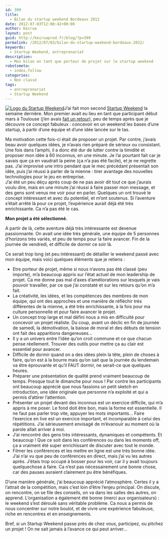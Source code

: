 ```yaml
---
id: 399
title:
  - Bilan du startup weekend Bordeaux 2012
date: 2012-07-03T12:08:42+00:00
author: Keirua
layout: post
guid: http://keiruaprod.fr/blog/?p=399
permalink: /2012/07/03/bilan-du-startup-weekend-bordeaux-2012/
keywords:
  - Startup Weekend, entreprenariat
description:
  - Mon bilan en tant que porteur de projet sur le startup weekend
robotsmeta:
  - index,follow
categories:
  - Non classé
tags:
  - entreprenariat
  - Startup Weekend
---
```

[<img class="alignright size-full wp-image-325"  src="http://keiruaprod.fr/blog/wp-content/uploads/2012/03/startupweekend.png" alt="Logo du Startup Weekend" />](http://www.StartupWeekend.org)J&rsquo;ai fait mon second [Startup Weekend](http://www.StartupWeekend.org) la semaine dernière. Mon premier avait eu lieu en tant que participant début mars à Toulouse (j&rsquo;en avais [fait un retour](http://keiruaprod.fr/blog/2012/03/09/retours-sur-le-startup-weekend-toulouse-2012/ "Bilan du Startup weekend Toulouse")), peu de temps après que je découvre ce concept fabuleux : concevoir en un weekend les bases d&rsquo;une startup, à partir d&rsquo;une équipe et d&rsquo;une idée lancée sur le tas. 

Ma motivation cette fois-ci était de proposer un projet. Par contre, j&rsquo;avais beau avoir quelques idées, je n&rsquo;avais rien préparé de sérieux ou consistant. Une fois dans l&rsquo;amphi, il a donc été dur de lutter contre la timidité et proposer mon idée à 60 inconnus, en une minute. Je l&rsquo;ai pourtant fait car je savais que ça en vaudrait la peine (ça n&rsquo;a pas été facile), et je ne regrette pas. J&rsquo;ai improvisé une intro pendant que le mec précédant présentait son idée, puis j&rsquo;ai réussi à parler de la mienne : tirer avantage des nouvelles technologies pour le jeu en entreprise.  
J&rsquo;ai été un peu déçu après coup de ne pas avoir dit tout ce que j&rsquo;aurais voulu dire, mais en une minute j&rsquo;ai réussi à faire passer mon message, et des gens sont venus me voir pour en parler. Quelques un ont trouvé le concept intéressant et avec du potentiel, et m&rsquo;ont soutenus. Si l&rsquo;aventure s&rsquo;était arrêté là pour ce projet, l&rsquo;expérience aurait déjà été très enrichissante. Ca n&rsquo;a pas été le cas.

**Mon projet a été sélectionné.**  
<!--more-->

A partir de là, cette aventure déjà très intéressante est devenue passionnante. On avait une idée très générale, une équipe de 5 personnes d&rsquo;horizons très variés, et peu de temps pour la faire avancer. Fin de la journée de vendredi, et difficile de dormir ce soir là.

Ce serait trop long (et peu intéressant) de détailler le weekend passé avec mon équipe, mais voici quelques éléments que je retiens :

  * Etre porteur de projet, même si nous n&rsquo;avons pas été classé (peu importe), m&rsquo;a beaucoup appris sur l&rsquo;état actuel de mon leadership de projet. Ca me donne pas mal d&rsquo;axes d&rsquo;améliorations sur lesquels je vais pouvoir travailler, par ce que j&rsquo;ai constaté et sur les retours qu&rsquo;on m&rsquo;a fait.
  * La créativité, les idées, et les compétences des membres de mon équipe, qui ont des approches et une manière de réfléchir très différentes de la mienne, a été très enrichissante, à la fois pour ma culture personnelle et pour faire avancer le projet.
  * Un concept trop large et mal défini nous a mis en difficulté pour concevoir un projet réaliste. Du coup, avant un déclic en fin de journée de samedi, la démotivation, la baisse de moral et des débuts de tension ont fait des apparitions dangereuses&#8230;
  * Il y a un univers entre l&rsquo;idée qu&rsquo;on croit commune et ce que chacun pense réellement. Trouver des outils pour mettre ça au clair est essentiel pour avancer.
  * Difficile de dormir quand on a des idées plein la tête, plein de choses à faire, qu&rsquo;on est à la bourre mais qu&rsquo;on sait que la journée du lendemain va être éprouvante et qu&rsquo;il FAUT dormir, ne serait-ce que quelques heures.
  * Préparer une présentation de qualité prend vraiment beaucoup de temps. Presque tout le dimanche pour nous ! Par contre les participants ont beaucoup apprécié que nous fassions un petit sketch en introduction, une idée originale que personne n&rsquo;a exploité et qui a permis d&rsquo;attirer l&rsquo;attention.
  * Présenter un projet devant des inconnus est un exercice difficile, qui m&rsquo;a appris à me poser. Le fond doit être bon, mais la forme est essentielle. Il ne faut pas parler trop vite, appuyer les mots importants&#8230; Faire l&rsquo;exercice en live est un exercice important, et incomparable à celui des répétitions. J&rsquo;ai sérieusement envisagé de m&rsquo;évanouir au moment où la parole allait arriver à moi.
  * J&rsquo;ai rencontré des gens très intéressants, dynamiques et compétents. Et beaucoup ! Que ce soit dans les conférences ou dans les moments off, ça a vraiment été super enrichissant de discuter avec tout le monde.
  * Filmer les conférences et les mettre en ligne est une très bonne idée. J&rsquo;ai n&rsquo;ai vu que peu de conférences en direct, mais j&rsquo;ai vu les autres après. J&rsquo;étais trop occupé à bosser pour les voir, car il y avait toujours quelquechose à faire. Ca n&rsquo;est pas nécessairement une bonne chose, car des pauses auraient clairement pu être bénéfiques.

D&rsquo;une manière générale, j&rsquo;ai beaucoup apprécié l&rsquo;atmosphère. Certes il y a l&rsquo;attrait de la compétition, mais c&rsquo;est loin d&rsquo;être l&rsquo;enjeu principal. On discute, on rencontre, on se file des conseils, on va dans les salles des autres, on apprend. L&rsquo;organisation a également été bonne (merci aux organisateurs) : le weekend s&rsquo;est déroulé sans véritable problème. Ca nous a permis de nous concentrer sur notre boulot, et de vivre une expérience fabuleuse, riche en rencontres et en enseignements.

Bref, si un Startup Weekend passe près de chez vous, participez, ou pitchez un projet ! On ne sait jamais à l&rsquo;avance ce qui peut arriver&#8230;